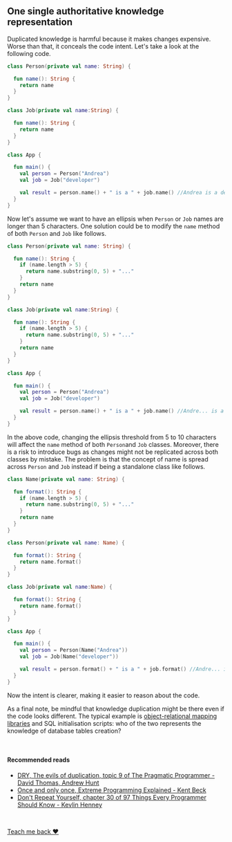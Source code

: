 ## One single authoritative knowledge representation
Duplicated knowledge is harmful because it makes changes expensive. Worse than that, it conceals the code intent.
Let's take a look at the following code.

```kotlin
class Person(private val name: String) {

  fun name(): String {
    return name
  }
}

class Job(private val name:String) {

  fun name(): String {
    return name
  }
}

class App {

  fun main() {
    val person = Person("Andrea")
    val job = Job("developer")

    val result = person.name() + " is a " + job.name() //Andrea is a developer
  }
}
```

Now let's assume we want to have an ellipsis when `Person` or `Job` names are longer than 5 characters. One solution
could be to modify the `name` method of both `Person` and `Job` like follows.

```kotlin
class Person(private val name: String) {

  fun name(): String {
    if (name.length > 5) {
      return name.substring(0, 5) + "..."
    }
    return name
  }
}

class Job(private val name:String) {

  fun name(): String {
    if (name.length > 5) {
      return name.substring(0, 5) + "..."
    }
    return name
  }
}

class App {

  fun main() {
    val person = Person("Andrea")
    val job = Job("developer")

    val result = person.name() + " is a " + job.name() //Andre... is a devel...
  }
}
```


In the above code, changing the ellipsis threshold from 5 to 10 characters will affect the `name` method of both `Person`and `Job` classes.
Moreover, there is a risk to introduce bugs as changes might not be replicated across both classes by mistake. The problem
is that the concept of name is spread across `Person` and `Job` instead if being a standalone class like follows.

```kotlin
class Name(private val name: String) {

  fun format(): String {
    if (name.length > 5) {
      return name.substring(0, 5) + "..."
    }
    return name
  }
}

class Person(private val name: Name) {

  fun format(): String {
    return name.format()
  }
}

class Job(private val name:Name) {

  fun format(): String {
    return name.format()
  }
}

class App {

  fun main() {
    val person = Person(Name("Andrea"))
    val job = Job(Name("developer"))

    val result = person.format() + " is a " + job.format() //Andre... is a devel...
  }
}
```

Now the intent is clearer, making it easier to reason about the code.

As a final note, be mindful that knowledge duplication might be there even if the code looks different. The typical example
is [object-relational mapping libraries](https://en.wikipedia.org/wiki/Object%E2%80%93relational_mapping) and SQL
initialisation scripts: who of the two represents the knowledge of database tables creation?

<br/>  

#### Recommended reads
* [DRY, The evils of duplication, topic 9 of The Pragmatic Programmer - David Thomas, Andrew Hunt](https://www.goodreads.com/book/show/4099.The_Pragmatic_Programmer)  
* [Once and only once, Extreme Programming Explained - Kent Beck](https://www.goodreads.com/book/show/67833.Extreme_Programming_Explained)  
* [Don't Repeat Yourself, chapter 30 of 97 Things Every Programmer Should Know - Kevlin Henney](https://www.goodreads.com/book/show/7003902-97-things-every-programmer-should-know)

<br/>  

[Teach me back ❤️](/introduction/introduction.html#teach-me-back)